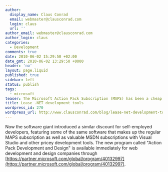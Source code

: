 ```yaml
---
author:
  display_name: Claus Conrad
  email: webmaster@clausconrad.com
  login: claus
  url: ''
author_email: webmaster@clausconrad.com
author_login: claus
categories:
  - Development
comments: true
date: 2010-06-02 15:29:50 +02:00
date_gmt: 2010-06-02 13:29:50 +0000
header: 'no'
layout: page.liquid
published: true
sidebar: left
status: publish
tags:
  - microsoft
teaser: The Microsoft Action Pack Subscription (MAPS) has been a cheap way for very small businesses and self-employed technicians as well as students to get their hands on many of Microsoft's software offerings for a small yearly fee.
title: Lease .NET development tools
wordpress_id: 270
wordpress_url: http://www.clausconrad.com/blog/lease-net-development-tools
---
```

Now the software giant introduced a similar discount for self-employed developers, featuring some of the same software that makes up the regular MAPS subscription as well as valuable MSDN subscriptions with Visual Studio and other pricey development tools. The new program called "Action Pack Development and Design" is available immediately for web development and design companies through [https://partner.microsoft.com/global/program/40132997](https://partner.microsoft.com/global/program/40132997).
